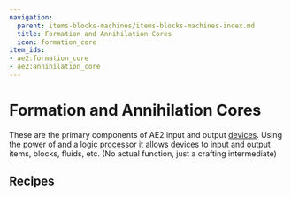 ```yaml
---
navigation:
  parent: items-blocks-machines/items-blocks-machines-index.md
  title: Formation and Annihilation Cores
  icon: formation_core
item_ids:
- ae2:formation_core
- ae2:annihilation_core
---
```


# Formation and Annihilation Cores

<Row>
  <ItemImage id="formation_core" scale="4" />

  <ItemImage id="annihilation_core" scale="4" />
</Row>

These are the primary components of AE2 input and output [devices](../ae2-mechanics/devices.md). Using the power of <ItemLink id="fluix_crystal" /> and
a [logic processor](processors.md) it allows devices to input and output items, blocks, fluids, etc. (No actual function, just
a crafting intermediate)

## Recipes

<RecipeFor id="formation_core" />

<RecipeFor id="annihilation_core" />
